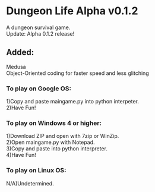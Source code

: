 # Dungeon Life Alpha v0.1.2
A dungeon survival game.  
Update:  Alpha 0.1.2 release!
## Added:
Medusa  
Object-Oriented coding for faster speed and less glitching
### To play on Google OS:
1)Copy and paste maingame.py into python interpeter.  
2)Have Fun!
### To play on Windows 4 or higher:
1)Download ZIP and open with 7zip or WinZip.  
2)Open maingame.py with Notepad.  
3)Copy and paste into python interpreter.  
4)Have Fun! 
### To play on Linux OS:
N/A)Undetermined.
